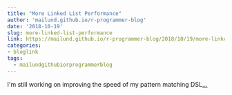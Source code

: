 ```yaml
---
title: "More Linked List Performance"
author: 'mailund.github.io/r-programmer-blog'
date: '2018-10-19'
slug: more-linked-list-performance
link: https://mailund.github.io/r-programmer-blog/2018/10/19/more-linked-list-performance/
categories:
- bloglink
tags:
  - mailundgithubiorprogrammerblog
---
```


I'm still working on improving the speed of my pattern matching DSL[... <i class="fas fa-external-link-alt"></i>](https://mailund.github.io/r-programmer-blog/2018/10/19/more-linked-list-performance/)

